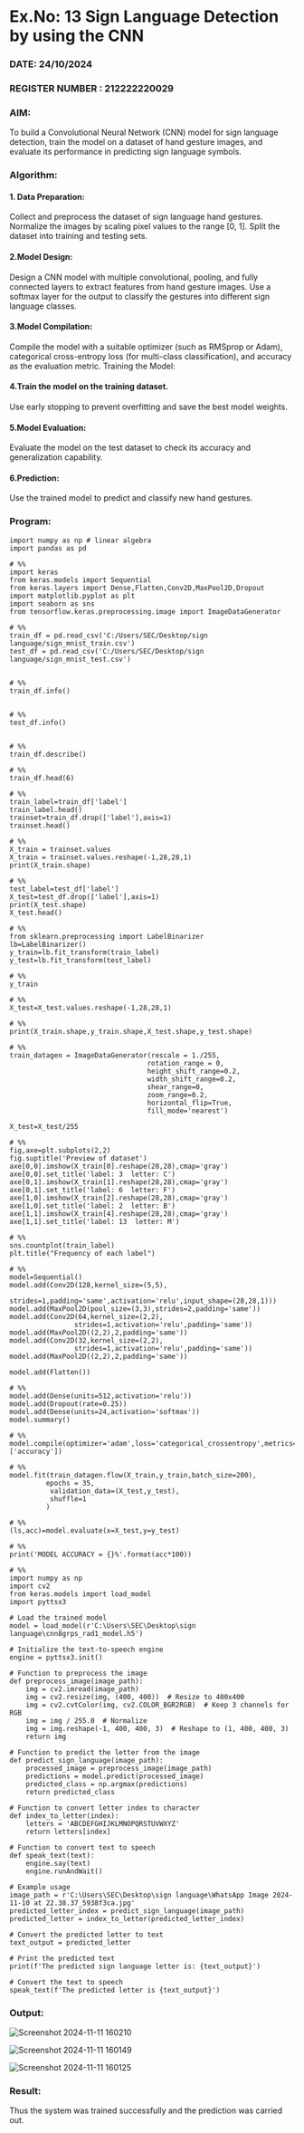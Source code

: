 # Ex.No: 13 Sign Language Detection by using the CNN  
### DATE: 24/10/2024                                                                            
### REGISTER NUMBER : 212222220029
### AIM: 
To build a Convolutional Neural Network (CNN) model for sign language detection, train the model on a dataset of hand gesture images, and evaluate its performance in predicting sign language symbols.

###  Algorithm:
#### 1. Data Preparation:
Collect and preprocess the dataset of sign language hand gestures.
Normalize the images by scaling pixel values to the range [0, 1].
Split the dataset into training and testing sets.

#### 2.Model Design:
Design a CNN model with multiple convolutional, pooling, and fully connected layers to extract features from hand gesture images.
Use a softmax layer for the output to classify the gestures into different sign language classes.

#### 3.Model Compilation:
Compile the model with a suitable optimizer (such as RMSprop or Adam), categorical cross-entropy loss (for multi-class classification), and accuracy as the evaluation metric.
Training the Model:

#### 4.Train the model on the training dataset.
Use early stopping to prevent overfitting and save the best model weights.

#### 5.Model Evaluation:
Evaluate the model on the test dataset to check its accuracy and generalization capability.

#### 6.Prediction:
Use the trained model to predict and classify new hand gestures.


### Program:

```
import numpy as np # linear algebra
import pandas as pd

# %%
import keras
from keras.models import Sequential
from keras.layers import Dense,Flatten,Conv2D,MaxPool2D,Dropout
import matplotlib.pyplot as plt
import seaborn as sns
from tensorflow.keras.preprocessing.image import ImageDataGenerator

# %%
train_df = pd.read_csv('C:/Users/SEC/Desktop/sign language/sign_mnist_train.csv')
test_df = pd.read_csv('C:/Users/SEC/Desktop/sign language/sign_mnist_test.csv')


# %%
train_df.info()


# %%
test_df.info()


# %%
train_df.describe()

# %%
train_df.head(6)

# %%
train_label=train_df['label']
train_label.head()
trainset=train_df.drop(['label'],axis=1)
trainset.head()

# %%
X_train = trainset.values
X_train = trainset.values.reshape(-1,28,28,1)
print(X_train.shape)

# %%
test_label=test_df['label']
X_test=test_df.drop(['label'],axis=1)
print(X_test.shape)
X_test.head()

# %%
from sklearn.preprocessing import LabelBinarizer
lb=LabelBinarizer()
y_train=lb.fit_transform(train_label)
y_test=lb.fit_transform(test_label)

# %%
y_train

# %%
X_test=X_test.values.reshape(-1,28,28,1)

# %%
print(X_train.shape,y_train.shape,X_test.shape,y_test.shape)

# %%
train_datagen = ImageDataGenerator(rescale = 1./255,
                                  rotation_range = 0,
                                  height_shift_range=0.2,
                                  width_shift_range=0.2,
                                  shear_range=0,
                                  zoom_range=0.2,
                                  horizontal_flip=True,
                                  fill_mode='nearest')

X_test=X_test/255

# %%
fig,axe=plt.subplots(2,2)
fig.suptitle('Preview of dataset')
axe[0,0].imshow(X_train[0].reshape(28,28),cmap='gray')
axe[0,0].set_title('label: 3  letter: C')
axe[0,1].imshow(X_train[1].reshape(28,28),cmap='gray')
axe[0,1].set_title('label: 6  letter: F')
axe[1,0].imshow(X_train[2].reshape(28,28),cmap='gray')
axe[1,0].set_title('label: 2  letter: B')
axe[1,1].imshow(X_train[4].reshape(28,28),cmap='gray')
axe[1,1].set_title('label: 13  letter: M')

# %%
sns.countplot(train_label)
plt.title("Frequency of each label")

# %%
model=Sequential()
model.add(Conv2D(128,kernel_size=(5,5),
                 strides=1,padding='same',activation='relu',input_shape=(28,28,1)))
model.add(MaxPool2D(pool_size=(3,3),strides=2,padding='same'))
model.add(Conv2D(64,kernel_size=(2,2),
                strides=1,activation='relu',padding='same'))
model.add(MaxPool2D((2,2),2,padding='same'))
model.add(Conv2D(32,kernel_size=(2,2),
                strides=1,activation='relu',padding='same'))
model.add(MaxPool2D((2,2),2,padding='same'))
          
model.add(Flatten())

# %%
model.add(Dense(units=512,activation='relu'))
model.add(Dropout(rate=0.25))
model.add(Dense(units=24,activation='softmax'))
model.summary()

# %%
model.compile(optimizer='adam',loss='categorical_crossentropy',metrics=['accuracy'])

# %%
model.fit(train_datagen.flow(X_train,y_train,batch_size=200),
         epochs = 35,
          validation_data=(X_test,y_test),
          shuffle=1
         )

# %%
(ls,acc)=model.evaluate(x=X_test,y=y_test)

# %%
print('MODEL ACCURACY = {}%'.format(acc*100))

# %%
import numpy as np
import cv2
from keras.models import load_model
import pyttsx3

# Load the trained model
model = load_model(r'C:\Users\SEC\Desktop\sign language\cnn8grps_rad1_model.h5')

# Initialize the text-to-speech engine
engine = pyttsx3.init()

# Function to preprocess the image
def preprocess_image(image_path):
    img = cv2.imread(image_path)
    img = cv2.resize(img, (400, 400))  # Resize to 400x400
    img = cv2.cvtColor(img, cv2.COLOR_BGR2RGB)  # Keep 3 channels for RGB
    img = img / 255.0  # Normalize
    img = img.reshape(-1, 400, 400, 3)  # Reshape to (1, 400, 400, 3)
    return img

# Function to predict the letter from the image
def predict_sign_language(image_path):
    processed_image = preprocess_image(image_path)
    predictions = model.predict(processed_image)
    predicted_class = np.argmax(predictions)
    return predicted_class

# Function to convert letter index to character
def index_to_letter(index):
    letters = 'ABCDEFGHIJKLMNOPQRSTUVWXYZ'
    return letters[index]

# Function to convert text to speech
def speak_text(text):
    engine.say(text)
    engine.runAndWait()

# Example usage
image_path = r'C:\Users\SEC\Desktop\sign language\WhatsApp Image 2024-11-10 at 22.38.37_5938f3ca.jpg'
predicted_letter_index = predict_sign_language(image_path)
predicted_letter = index_to_letter(predicted_letter_index)

# Convert the predicted letter to text
text_output = predicted_letter

# Print the predicted text
print(f'The predicted sign language letter is: {text_output}')

# Convert the text to speech
speak_text(f'The predicted letter is {text_output}')

```


### Output:

![Screenshot 2024-11-11 160210](https://github.com/user-attachments/assets/9874d784-3870-4bc3-97c2-78bfc24e7f0d)

![Screenshot 2024-11-11 160149](https://github.com/user-attachments/assets/73c65043-4e82-4b17-b690-1d7d342b5346)

![Screenshot 2024-11-11 160125](https://github.com/user-attachments/assets/756ed36e-ad2c-4dbf-9cb1-b5566c2e8a48)



### Result:
Thus the system was trained successfully and the prediction was carried out.
